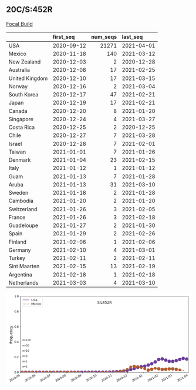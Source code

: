 

## 20C/S:452R
[Focal Build](https://nextstrain.org/groups/neherlab/ncov/S.L452R?c=gt-S_13,152,452)

|                | first_seq   |   num_seqs | last_seq   |
|:---------------|:------------|-----------:|:-----------|
| USA            | 2020-09-12  |      21271 | 2021-04-01 |
| Mexico         | 2020-11-18  |        140 | 2021-03-12 |
| New Zealand    | 2020-12-03  |          2 | 2020-12-28 |
| Australia      | 2020-12-08  |         17 | 2021-02-25 |
| United Kingdom | 2020-12-10  |         17 | 2021-03-15 |
| Norway         | 2020-12-16  |          2 | 2021-03-04 |
| South Korea    | 2020-12-17  |         47 | 2021-02-21 |
| Japan          | 2020-12-19  |         17 | 2021-02-21 |
| Canada         | 2020-12-20  |          8 | 2021-01-20 |
| Singapore      | 2020-12-24  |          4 | 2021-03-27 |
| Costa Rica     | 2020-12-25  |          2 | 2020-12-25 |
| Chile          | 2020-12-27  |          7 | 2021-03-28 |
| Israel         | 2020-12-28  |          7 | 2021-02-01 |
| Taiwan         | 2021-01-01  |          7 | 2021-01-26 |
| Denmark        | 2021-01-04  |         23 | 2021-02-15 |
| Italy          | 2021-01-12  |          1 | 2021-01-12 |
| Guam           | 2021-01-13  |          7 | 2021-01-28 |
| Aruba          | 2021-01-13  |         31 | 2021-03-10 |
| Sweden         | 2021-01-18  |          2 | 2021-01-28 |
| Cambodia       | 2021-01-20  |          2 | 2021-01-20 |
| Switzerland    | 2021-01-26  |          3 | 2021-02-05 |
| France         | 2021-01-26  |          3 | 2021-02-18 |
| Guadeloupe     | 2021-01-27  |          2 | 2021-01-30 |
| Spain          | 2021-01-29  |          2 | 2021-02-26 |
| Finland        | 2021-02-06  |          1 | 2021-02-06 |
| Germany        | 2021-02-10  |          4 | 2021-03-01 |
| Turkey         | 2021-02-11  |          2 | 2021-02-11 |
| Sint Maarten   | 2021-02-15  |         13 | 2021-02-19 |
| Argentina      | 2021-02-18  |          1 | 2021-02-18 |
| Netherlands    | 2021-03-03  |          4 | 2021-03-10 |

![Overall trends S.L452R](/overall_trends_figures/overall_trends_S.L452R.png)